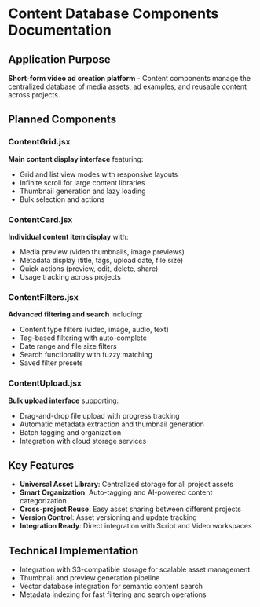 # Content Database Components Documentation

## Application Purpose
**Short-form video ad creation platform** - Content components manage the centralized database of media assets, ad examples, and reusable content across projects.

## Planned Components

### ContentGrid.jsx
**Main content display interface** featuring:
- Grid and list view modes with responsive layouts
- Infinite scroll for large content libraries
- Thumbnail generation and lazy loading
- Bulk selection and actions

### ContentCard.jsx
**Individual content item display** with:
- Media preview (video thumbnails, image previews)
- Metadata display (title, tags, upload date, file size)
- Quick actions (preview, edit, delete, share)
- Usage tracking across projects

### ContentFilters.jsx
**Advanced filtering and search** including:
- Content type filters (video, image, audio, text)
- Tag-based filtering with auto-complete
- Date range and file size filters
- Search functionality with fuzzy matching
- Saved filter presets

### ContentUpload.jsx
**Bulk upload interface** supporting:
- Drag-and-drop file upload with progress tracking
- Automatic metadata extraction and thumbnail generation
- Batch tagging and organization
- Integration with cloud storage services

## Key Features
- **Universal Asset Library**: Centralized storage for all project assets
- **Smart Organization**: Auto-tagging and AI-powered content categorization
- **Cross-project Reuse**: Easy asset sharing between different projects
- **Version Control**: Asset versioning and update tracking
- **Integration Ready**: Direct integration with Script and Video workspaces

## Technical Implementation
- Integration with S3-compatible storage for scalable asset management
- Thumbnail and preview generation pipeline
- Vector database integration for semantic content search
- Metadata indexing for fast filtering and search operations